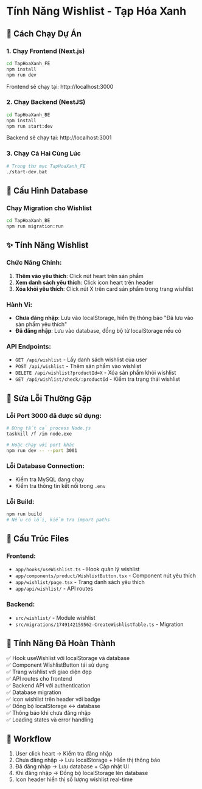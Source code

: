 # Tính Năng Wishlist - Tạp Hóa Xanh

## 🚀 Cách Chạy Dự Án

### 1. Chạy Frontend (Next.js)
```bash
cd TapHoaXanh_FE
npm install
npm run dev
```
Frontend sẽ chạy tại: http://localhost:3000

### 2. Chạy Backend (NestJS)
```bash
cd TapHoaXanh_BE
npm install
npm run start:dev
```
Backend sẽ chạy tại: http://localhost:3001

### 3. Chạy Cả Hai Cùng Lúc
```bash
# Trong thư mục TapHoaXanh_FE
./start-dev.bat
```

## 🔧 Cấu Hình Database

### Chạy Migration cho Wishlist
```bash
cd TapHoaXanh_BE
npm run migration:run
```

## ✨ Tính Năng Wishlist

### Chức Năng Chính:
1. **Thêm vào yêu thích**: Click nút heart trên sản phẩm
2. **Xem danh sách yêu thích**: Click icon heart trên header
3. **Xóa khỏi yêu thích**: Click nút X trên card sản phẩm trong trang wishlist

### Hành Vi:
- **Chưa đăng nhập**: Lưu vào localStorage, hiển thị thông báo "Đã lưu vào sản phẩm yêu thích"
- **Đã đăng nhập**: Lưu vào database, đồng bộ từ localStorage nếu có

### API Endpoints:
- `GET /api/wishlist` - Lấy danh sách wishlist của user
- `POST /api/wishlist` - Thêm sản phẩm vào wishlist
- `DELETE /api/wishlist?productId=X` - Xóa sản phẩm khỏi wishlist
- `GET /api/wishlist/check/:productId` - Kiểm tra trạng thái wishlist

## 🐛 Sửa Lỗi Thường Gặp

### Lỗi Port 3000 đã được sử dụng:
```bash
# Dừng tất cả process Node.js
taskkill /f /im node.exe

# Hoặc chạy với port khác
npm run dev -- --port 3001
```

### Lỗi Database Connection:
- Kiểm tra MySQL đang chạy
- Kiểm tra thông tin kết nối trong `.env`

### Lỗi Build:
```bash
npm run build
# Nếu có lỗi, kiểm tra import paths
```

## 📁 Cấu Trúc Files

### Frontend:
- `app/hooks/useWishlist.ts` - Hook quản lý wishlist
- `app/components/product/WishlistButton.tsx` - Component nút yêu thích
- `app/wishlist/page.tsx` - Trang danh sách yêu thích
- `app/api/wishlist/` - API routes

### Backend:
- `src/wishlist/` - Module wishlist
- `src/migrations/1749142159562-CreateWishlistTable.ts` - Migration

## 🎯 Tính Năng Đã Hoàn Thành

✅ Hook useWishlist với localStorage và database  
✅ Component WishlistButton tái sử dụng  
✅ Trang wishlist với giao diện đẹp  
✅ API routes cho frontend  
✅ Backend API với authentication  
✅ Database migration  
✅ Icon wishlist trên header với badge  
✅ Đồng bộ localStorage ↔ database  
✅ Thông báo khi chưa đăng nhập  
✅ Loading states và error handling  

## 🔄 Workflow

1. User click heart → Kiểm tra đăng nhập
2. Chưa đăng nhập → Lưu localStorage + Hiển thị thông báo
3. Đã đăng nhập → Lưu database + Cập nhật UI
4. Khi đăng nhập → Đồng bộ localStorage lên database
5. Icon header hiển thị số lượng wishlist real-time
